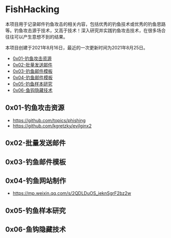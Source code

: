 # FishHacking

本项目用于记录邮件钓鱼攻击的相关内容，包括优秀的钓鱼技术或优秀的钓鱼思路等。钓鱼攻击源于技术，又高于技术！深入研究并实践钓鱼攻击技术，在很多场合往往可以产生意想不到的结果。

本项目创建于2021年8月16日，最近的一次更新时间为2021年8月25日。

- [0x01-钓鱼攻击资源]()
- [0x02-批量发送邮件]()
- [0x03-钓鱼邮件模板]()
- [0x04-钓鱼邮件模板]()
- [0x05-钓鱼样本研究]()
- [0x06-鱼钩隐藏技术]()

## 0x01-钓鱼攻击资源

- https://github.com/topics/phishing
- https://github.com/kgretzky/evilginx2

## 0x02-批量发送邮件

## 0x03-钓鱼邮件模板

## 0x04-钓鱼网站制作

- https://mp.weixin.qq.com/s/2QDLDuOS_ieknSgrF2bz2w

## 0x05-钓鱼样本研究

## 0x06-鱼钩隐藏技术


